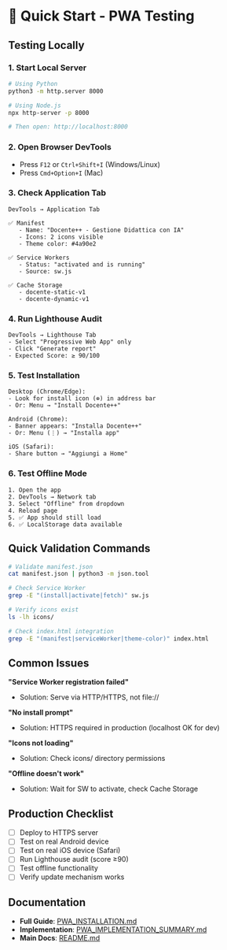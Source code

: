 # 🚀 Quick Start - PWA Testing

## Testing Locally

### 1. Start Local Server
```bash
# Using Python
python3 -m http.server 8000

# Using Node.js
npx http-server -p 8000

# Then open: http://localhost:8000
```

### 2. Open Browser DevTools
- Press `F12` or `Ctrl+Shift+I` (Windows/Linux)
- Press `Cmd+Option+I` (Mac)

### 3. Check Application Tab
```
DevTools → Application Tab

✅ Manifest
   - Name: "Docente++ - Gestione Didattica con IA"
   - Icons: 2 icons visible
   - Theme color: #4a90e2

✅ Service Workers
   - Status: "activated and is running"
   - Source: sw.js

✅ Cache Storage
   - docente-static-v1
   - docente-dynamic-v1
```

### 4. Run Lighthouse Audit
```
DevTools → Lighthouse Tab
- Select "Progressive Web App" only
- Click "Generate report"
- Expected Score: ≥ 90/100
```

### 5. Test Installation
```
Desktop (Chrome/Edge):
- Look for install icon (⊕) in address bar
- Or: Menu → "Install Docente++"

Android (Chrome):
- Banner appears: "Installa Docente++"
- Or: Menu (⋮) → "Installa app"

iOS (Safari):
- Share button → "Aggiungi a Home"
```

### 6. Test Offline Mode
```
1. Open the app
2. DevTools → Network tab
3. Select "Offline" from dropdown
4. Reload page
5. ✅ App should still load
6. ✅ LocalStorage data available
```

## Quick Validation Commands

```bash
# Validate manifest.json
cat manifest.json | python3 -m json.tool

# Check Service Worker
grep -E "(install|activate|fetch)" sw.js

# Verify icons exist
ls -lh icons/

# Check index.html integration
grep -E "(manifest|serviceWorker|theme-color)" index.html
```

## Common Issues

**"Service Worker registration failed"**
- Solution: Serve via HTTP/HTTPS, not file://

**"No install prompt"**
- Solution: HTTPS required in production (localhost OK for dev)

**"Icons not loading"**
- Solution: Check icons/ directory permissions

**"Offline doesn't work"**
- Solution: Wait for SW to activate, check Cache Storage

## Production Checklist

- [ ] Deploy to HTTPS server
- [ ] Test on real Android device
- [ ] Test on real iOS device (Safari)
- [ ] Run Lighthouse audit (score ≥90)
- [ ] Test offline functionality
- [ ] Verify update mechanism works

## Documentation

- **Full Guide**: [PWA_INSTALLATION.md](PWA_INSTALLATION.md)
- **Implementation**: [PWA_IMPLEMENTATION_SUMMARY.md](PWA_IMPLEMENTATION_SUMMARY.md)
- **Main Docs**: [README.md](../README.md)
